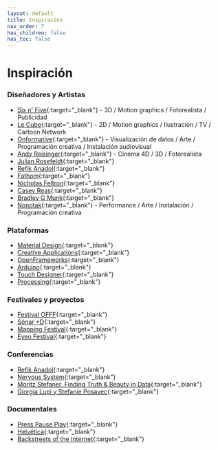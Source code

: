 ```yaml
---
layout: default
title: Inspiración
nav_order: 7
has_children: false
has_toc: false
---
```


# Inspiración

### Diseñadores y Artistas

- [Six n' Five](https://sixnfive.com/){:target="_blank"} - 3D / Motion graphics / Fotorealista / Publicidad  
- [Le Cube](http://lecube.tv/){:target="_blank"} - 2D / Motion graphics / Ilustración / TV / Cartoon Network
- [Onformative](https://www.onformative.com/){:target="_blank"} - Visualización de datos / Arte / Programación creativa / Instalación audiovisual
- [Andy Reisinger](https://reisinger.studio/){:target="_blank"} - Cinema 4D / 3D / Fotorealista
- [Julian Rosefeldt](https://www.julianrosefeldt.com/film-and-video-works/manifesto-_2014-2015/installation_views/installation-views/){:target="_blank"}  
- [Refik Anadol](http://refikanadol.com/){:target="_blank"}  
- [Fathom](https://fathom.info/projects/){:target="_blank"}  
- [Nicholas Feltron](http://feltron.com/){:target="_blank"}  
- [Casey Reas](https://reas.com/){:target="_blank"}  
- [Bradley G Munk](https://gmunk.com/){:target="_blank"}  
- [Nonotak](https://nonotak.com/){:target="_blank"} - Performance / Arte / Instalación / Programación creativa
  

### Plataformas

- [Material Design](https://material.io/design){:target="_blank"}  
- [Creative Applications](https://www.creativeapplications.net){:target="_blank"}  
- [OpenFrameworks](https://openframeworks.cc){:target="_blank"}  
- [Arduino](https://create.arduino.cc/projecthub){:target="_blank"}  
- [Touch Designer](https://derivative.ca/){:target="_blank"}  
- [Processing](https://processing.org/exhibition/){:target="_blank"}  


### Festivales y proyectos

- [Festival OFFF](https://offf.barcelona/){:target="_blank"}  
- [Sónar +D](http://sonarplusd.com){:target="_blank"}  
- [Mapping Festival](https://2019.mappingfestival.com/){:target="_blank"}  
- [Eyeo Festival](http://eyeofestival.com/){:target="_blank"}  
  

### Conferencias

- [Refik Anadol](https://vimeo.com/355843371){:target="_blank"}  
- [Nervous System](https://vimeo.com/33369209){:target="_blank"}  
- [Moritz Stefaner, Finding Truth & Beauty in Data](https://vimeo.com/71798105){:target="_blank"}  
- [Giorgia Lupi y Stefanie Posavec](https://vimeo.com/133608605){:target="_blank"}  

  

### Documentales

- [Press Pause Play](https://vimeo.com/34608191){:target="_blank"}  
- [Helvética](https://vimeo.com/ondemand/helvetica3/232874751){:target="_blank"} 
- [Backstreets of the Internet](https://vimeo.com/78696554){:target="_blank"}  



